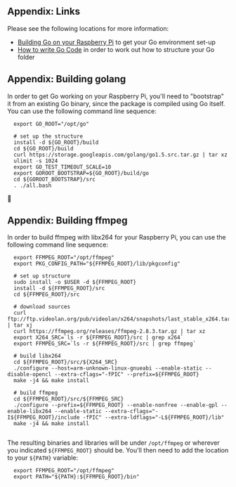 
## Appendix: Links

Please see the following locations for more information:

  * [Building Go on your Raspberry Pi](http://dave.cheney.net/2015/09/04/building-go-1-5-on-the-raspberry-pi) to
    get your Go environment set-up
  * [How to write Go Code](http://golang.org/doc/code.html) in order to work out how to structure your Go folder
 
## Appendix: Building golang

In order to get Go working on your Raspberry Pi, you'll need to "bootstrap" it from an existing Go binary, since
the package is compiled using Go itself. You can use the following command line sequence:

```
  export GO_ROOT="/opt/go"
  
  # set up the structure
  install -d ${GO_ROOT}/build
  cd ${GO_ROOT}/build
  curl https://storage.googleapis.com/golang/go1.5.src.tar.gz | tar xz
  ulimit -s 1024
  export GO_TEST_TIMEOUT_SCALE=10
  export GOROOT_BOOTSTRAP=${GO_ROOT}/build/go
  cd ${GOROOT_BOOTSTRAP}/src
  . ./all.bash
```

## Appendix: Building ffmpeg

In order to build ffmpeg with libx264 for your Raspberry Pi, you can use the 
following command line sequence:

```  
  export FFMPEG_ROOT="/opt/ffmpeg"
  export PKG_CONFIG_PATH="${FFMPEG_ROOT}/lib/pkgconfig"
  
  # set up structure
  sudo install -o $USER -d ${FFMPEG_ROOT}
  install -d ${FFMPEG_ROOT}/src
  cd ${FFMPEG_ROOT}/src

  # download sources
  curl ftp://ftp.videolan.org/pub/videolan/x264/snapshots/last_stable_x264.tar.bz2 | tar xj
  curl https://ffmpeg.org/releases/ffmpeg-2.8.3.tar.gz | tar xz  
  export X264_SRC=`ls -r ${FFMPEG_ROOT}/src | grep x264`
  export FFMPEG_SRC=`ls -r ${FFMPEG_ROOT}/src | grep ffmpeg`

  # build libx264
  cd ${FFMPEG_ROOT}/src/${X264_SRC}
  ./configure --host=arm-unknown-linux-gnueabi --enable-static --disable-opencl --extra-cflags="-fPIC" --prefix=${FFMPEG_ROOT}
  make -j4 && make install

  # build ffmpeg
  cd ${FFMPEG_ROOT}/src/${FFMPEG_SRC}
  ./configure --prefix=${FFMPEG_ROOT} --enable-nonfree --enable-gpl --enable-libx264 --enable-static --extra-cflags="-I${FFMPEG_ROOT}/include -fPIC" --extra-ldflags="-L${FFMPEG_ROOT}/lib"
  make -j4 && make install
  
```

The resulting binaries and libraries will be under `/opt/ffmpeg` or wherever you
indicated `${FFMPEG_ROOT}` should be. You'll then need to add the location to
your `${PATH}` variable:

```
  export FFMPEG_ROOT="/opt/ffmpeg"
  export PATH="${PATH}:${FFMPEG_ROOT}/bin"
```
